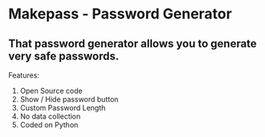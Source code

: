 # Makepass - Password Generator
That password generator allows you to generate very safe passwords. 
---
Features:
1. Open Source code
2. Show / Hide password button
3. Custom Password Length
4. No data collection
5. Coded on Python
